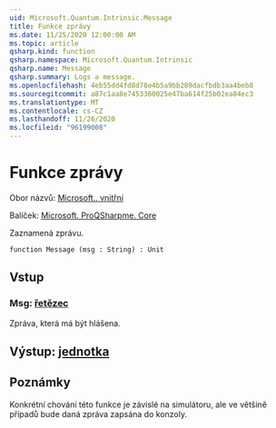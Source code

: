 ```yaml
---
uid: Microsoft.Quantum.Intrinsic.Message
title: Funkce zprávy
ms.date: 11/25/2020 12:00:00 AM
ms.topic: article
qsharp.kind: function
qsharp.namespace: Microsoft.Quantum.Intrinsic
qsharp.name: Message
qsharp.summary: Logs a message.
ms.openlocfilehash: 4eb55dd4fd8d78e4b5a9bb289dacfbdb3aa4beb8
ms.sourcegitcommit: a87c1aa8e7453360025e47ba614f25b02ea84ec3
ms.translationtype: MT
ms.contentlocale: cs-CZ
ms.lasthandoff: 11/26/2020
ms.locfileid: "96199008"
---
```

# <a name="message-function"></a>Funkce zprávy

Obor názvů: [Microsoft.. vnitřní](xref:Microsoft.Quantum.Intrinsic)

Balíček: [Microsoft. ProQSharpme. Core](https://nuget.org/packages/Microsoft.Quantum.QSharp.Core)


Zaznamená zprávu.

```qsharp
function Message (msg : String) : Unit
```


## <a name="input"></a>Vstup

### <a name="msg--string"></a>Msg: [řetězec](xref:microsoft.quantum.lang-ref.string)

Zpráva, která má být hlášena.



## <a name="output--unit"></a>Výstup: [jednotka](xref:microsoft.quantum.lang-ref.unit)



## <a name="remarks"></a>Poznámky

Konkrétní chování této funkce je závislé na simulátoru, ale ve většině případů bude daná zpráva zapsána do konzoly.